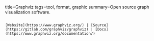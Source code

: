 title=Graphviz
tags=tool, format, graphic
summary=Open source graph visualization software.
~~~~~~

[Website](https://www.graphviz.org/) | [Source](https://gitlab.com/graphviz/graphviz) | [Docs](https://www.graphviz.org/documentation/)

